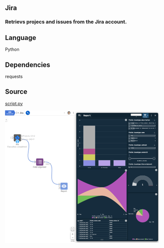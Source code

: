 ## Jira
### Retrievs projecs and issues from the Jira account.

## Language
Python

## Dependencies
requests

## Source
[script.py](https://github.com/visokio/omniscope-custom-blocks/blob/master/Connectors/Jira/script.py)

![](https://github.com/visokio/omniscope-custom-blocks/blob/master/Connectors/Jira/jira%20demo.png)
